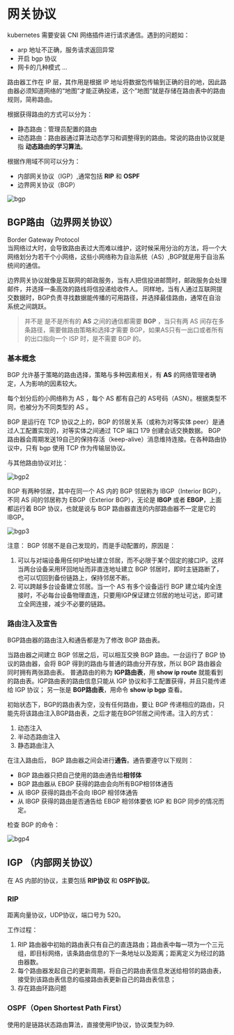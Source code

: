 # 网关协议

kubernetes 需要安装 CNI 网络插件进行请求通信。遇到的问题如：
- arp 地址不正确，服务请求返回异常
- 开启 bgp 协议
- 网卡的几种模式
...


路由器工作在 IP 层，其作用是根据 IP 地址将数据包传输到正确的目的地，因此路由器必须知道网络的“地图”才能正确投递，这个”地图“就是存储在路由表中的路由规则，简称路由。

根据获得路由的方式可以分为：
- 静态路由：管理员配置的路由
- 动态路由：路由器通过算法动态学习和调整得到的路由。常说的路由协议就是指 **动态路由的学习算法**。


根据作用域不同可以分为：
- 内部网关协议（IGP）,通常包括 **RIP** 和 **OSPF**
- 边界网关协议（BGP）


![bgp](/assets/img/network/bgp.png)


## BGP路由（边界网关协议）
Border Gateway Protocol        
当网络过大时，会导致路由表过大而难以维护，这时候采用分治的方法，将一个大网络划分为若干个小网络，这些小网络称为自治系统（AS）,BGP就是用于自治系统间的通信。

边界网关协议就像是互联网的邮政服务，当有人把信投进邮筒时，邮政服务会处理邮件，并选择一条高效的路线将信投递给收件人。
同样地，当有人通过互联网提交数据时，BGP负责寻找数据能传播的可用路径，并选择最佳路由，通常在自治系统之间跳跃。


> 并不是 是不是所有的 **AS** 之间的通信都需要 **BGP** ，当只有两 AS 间存在多条路径，需要做路由策略和选择才需要 BGP，如果AS只有一出口或者所有的出口指向一个 ISP 时，是不需要 BGP 的。

### 基本概念
BGP 允许基于策略的路由选择，策略与多种因素相关，有 **AS** 的网络管理者确定，人为影响的因素较大。

每个划分后的小网络称为 AS ，每个 AS 都有自己的 AS号码（ASN）。根据类型不同，也被分为不同类型的 AS 。



BGP 是运行在 TCP 协议之上的，BGP 的邻居关系（或称为对等实体 peer）是通过人工配置实现的，对等实体之间通过 TCP 端口 179 创建会话交换数据。
BGP 路由器会周期发送19自己的保持存活（keep-alive）消息维持连接。在各种路由协议中，只有 bgp 使用 TCP 作为传输层协议。


与其他路由协议对比：

![bgp2](/assets/img/network/bgp2.png)


BGP 有两种邻居，其中在同一个 AS 内的 BGP 邻居称为 IBGP（Interior BGP），不同 AS 间的邻居称为 EBGP（Exterior BGP），无论是 **IBGP** 或者 **EBGP**，上面都运行着 BGP 协议，也就是说与 BGP 路由器直连的内部路由器不一定是它的 IBGP。

![bgp3](/assets/img/network/bgp3.png)


注意： BGP 邻居不是自己发现的，而是手动配置的，原因是：
1. 可以与对端设备用任何IP地址建立邻居，而不必限于某个固定的接口IP。这样当两台设备采用环回地址而非直连地址建立 BGP 邻居时，即时主链路断了，也可以切回到备份链路上，保持邻居不断。
2. 可以跨越多台设备建立邻居。当一个 AS 有多个设备运行 BGP 建立域内全连接时，不必每台设备物理直连，只要用IGP保证建立邻居的地址可达，即可建立全网连接，减少不必要的链路。



### 路由注入及宣告
BGP路由器的路由注入和通告都是为了修改 BGP 路由表。

当路由器之间建立 BGP 邻居之后，可以相互交换 BGP 路由。一台运行了 BGP 协议的路由器，会将 BGP 得到的路由与普通的路由分开存放，所以 BGP 路由器会同时拥有两张路由表。
普通路由的称为 **IGP路由表**，用 **show ip route** 就能看到的路由表。IGP路由表的路由信息只能从 IGP 协议和手工配置获得，并且只能传递给 IGP 协议；
另一张是 **BGP路由表**，用命令 **show ip bgp** 查看。


初始状态下，BGP的路由表为空，没有任何路由，要让 BGP 传递相应的路由，只能先将该路由注入BGP路由表，之后才能在BGP邻居之间传递。注入的方式：
1. 动态注入
2. 半动态路由注入
3. 静态路由注入


在注入路由后， BGP 路由器之间会进行**通告**。通告要遵守以下规则：
- BGP 路由器只把自己使用的路由通告给**相邻体**
- BGP 路由器从 EBGP 获得的路由会向所有BGP相邻体通告
- 从 IBGP 获得的路由不会向 IBGP 相邻体通告
- 从 IBGP 获得的路由是否通告给 EBGP 相邻体要依 IGP 和 BGP 同步的情况而定。



检查 BGP 的命令：

![bgp4](/assets/img/network/bgp4.png)



## IGP （内部网关协议）
在 AS 内部的协议，主要包括 **RIP协议** 和 **OSPF协议**。


### RIP
距离向量协议，UDP协议，端口号为 520。

工作过程：

1. RIP 路由器中初始的路由表只有自己的直连路由；路由表中每一项为一个三元组，即目标网络，该条路由信息的下一条地址以及距离；距离定义为经过的路由器数。
2. 每个路由器发起自己的更新周期，将自己的路由表信息发送给相邻的路由表，接受到该路由表信息的临接路由表更新自己的路由表信息；
3. 存在路由环路问题

### OSPF（Open Shortest Path First）
使用的是链路状态路由算法，直接使用IP协议，协议类型为89.


